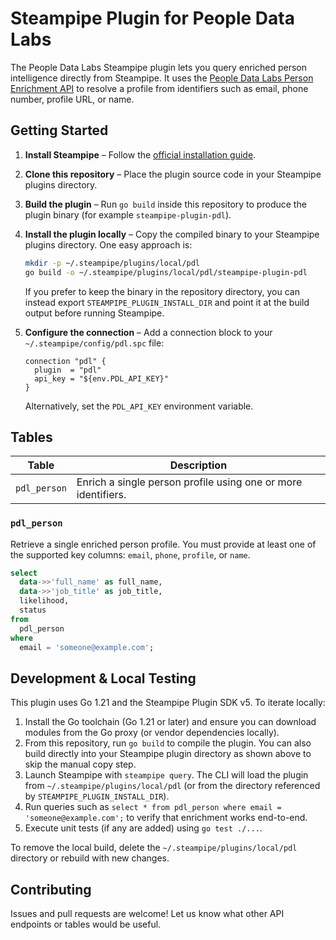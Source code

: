 # Steampipe Plugin for People Data Labs

The People Data Labs Steampipe plugin lets you query enriched person intelligence directly from Steampipe. It uses the [People Data Labs Person Enrichment API](https://docs.peopledatalabs.com/docs/person-enrichment-api) to resolve a profile from identifiers such as email, phone number, profile URL, or name.

## Getting Started

1. **Install Steampipe** – Follow the [official installation guide](https://steampipe.io/docs/install).
2. **Clone this repository** – Place the plugin source code in your Steampipe plugins directory.
3. **Build the plugin** – Run `go build` inside this repository to produce the plugin binary (for example `steampipe-plugin-pdl`).
4. **Install the plugin locally** – Copy the compiled binary to your Steampipe plugins directory. One easy approach is:

   ```bash
   mkdir -p ~/.steampipe/plugins/local/pdl
   go build -o ~/.steampipe/plugins/local/pdl/steampipe-plugin-pdl
   ```

   If you prefer to keep the binary in the repository directory, you can instead export `STEAMPIPE_PLUGIN_INSTALL_DIR` and point it at the build output before running Steampipe.
5. **Configure the connection** – Add a connection block to your `~/.steampipe/config/pdl.spc` file:

   ```hcl
   connection "pdl" {
     plugin  = "pdl"
     api_key = "${env.PDL_API_KEY}"
   }
   ```

   Alternatively, set the `PDL_API_KEY` environment variable.

## Tables

| Table | Description |
|-------|-------------|
| `pdl_person` | Enrich a single person profile using one or more identifiers. |

### `pdl_person`

Retrieve a single enriched person profile. You must provide at least one of the supported key columns: `email`, `phone`, `profile`, or `name`.

```sql
select
  data->>'full_name' as full_name,
  data->>'job_title' as job_title,
  likelihood,
  status
from
  pdl_person
where
  email = 'someone@example.com';
```

## Development & Local Testing

This plugin uses Go 1.21 and the Steampipe Plugin SDK v5. To iterate locally:

1. Install the Go toolchain (Go 1.21 or later) and ensure you can download modules from the Go proxy (or vendor dependencies locally).
2. From this repository, run `go build` to compile the plugin. You can also build directly into your Steampipe plugin directory as shown above to skip the manual copy step.
3. Launch Steampipe with `steampipe query`. The CLI will load the plugin from `~/.steampipe/plugins/local/pdl` (or from the directory referenced by `STEAMPIPE_PLUGIN_INSTALL_DIR`).
4. Run queries such as `select * from pdl_person where email = 'someone@example.com';` to verify that enrichment works end-to-end.
5. Execute unit tests (if any are added) using `go test ./...`.

To remove the local build, delete the `~/.steampipe/plugins/local/pdl` directory or rebuild with new changes.

## Contributing

Issues and pull requests are welcome! Let us know what other API endpoints or tables would be useful.

